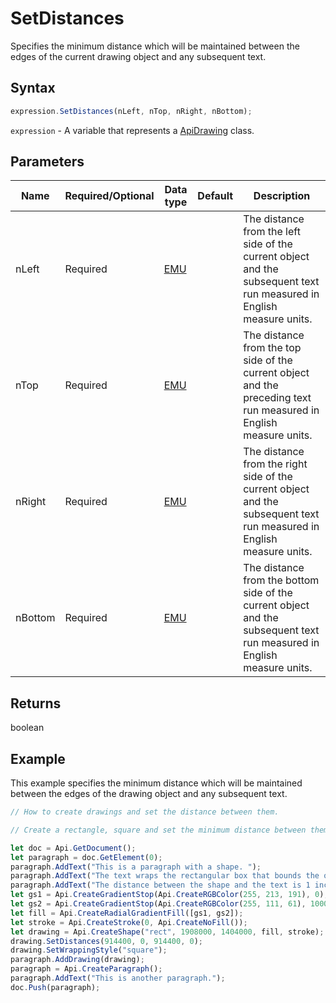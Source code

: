 # SetDistances

Specifies the minimum distance which will be maintained between the edges of the current drawing object and any
subsequent text.

## Syntax

```javascript
expression.SetDistances(nLeft, nTop, nRight, nBottom);
```

`expression` - A variable that represents a [ApiDrawing](../ApiDrawing.md) class.

## Parameters

| **Name** | **Required/Optional** | **Data type** | **Default** | **Description** |
| ------------- | ------------- | ------------- | ------------- | ------------- |
| nLeft | Required | [EMU](../../Enumeration/EMU.md) |  | The distance from the left side of the current object and the subsequent text run measured in English measure units. |
| nTop | Required | [EMU](../../Enumeration/EMU.md) |  | The distance from the top side of the current object and the preceding text run measured in English measure units. |
| nRight | Required | [EMU](../../Enumeration/EMU.md) |  | The distance from the right side of the current object and the subsequent text run measured in English measure units. |
| nBottom | Required | [EMU](../../Enumeration/EMU.md) |  | The distance from the bottom side of the current object and the subsequent text run measured in English measure units. |

## Returns

boolean

## Example

This example specifies the minimum distance which will be maintained between the edges of the drawing object and any subsequent text.

```javascript editor-docx
// How to create drawings and set the distance between them.

// Create a rectangle, square and set the minimum distance between them.

let doc = Api.GetDocument();
let paragraph = doc.GetElement(0);
paragraph.AddText("This is a paragraph with a shape. ");
paragraph.AddText("The text wraps the rectangular box that bounds the object. ");
paragraph.AddText("The distance between the shape and the text is 1 inch (914400 English measure units).");
let gs1 = Api.CreateGradientStop(Api.CreateRGBColor(255, 213, 191), 0);
let gs2 = Api.CreateGradientStop(Api.CreateRGBColor(255, 111, 61), 100000);
let fill = Api.CreateRadialGradientFill([gs1, gs2]);
let stroke = Api.CreateStroke(0, Api.CreateNoFill());
let drawing = Api.CreateShape("rect", 1908000, 1404000, fill, stroke);
drawing.SetDistances(914400, 0, 914400, 0);
drawing.SetWrappingStyle("square");
paragraph.AddDrawing(drawing);
paragraph = Api.CreateParagraph();
paragraph.AddText("This is another paragraph.");
doc.Push(paragraph);
```
